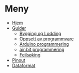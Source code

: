 # Meny

- [Hjem][hjem]
- [Guider][guides]
  - [Bygging og Lodding][building]
  - [Oppsett av programmvare][setup]
  - [Arduino programmering][intro-programming]
  - [air:bit programmering][airbit-programming]
  - [Feilsøking][error-debugging]
- [Pinout][pinout]
- [Dataformat][data-format]

[hjem]: /wiki/Home
[guides]: /wiki/airbit-Guider
[building]: /wiki/Guide-Bygging-og-Lodding
[setup]: /wiki/Guide-Oppsett-for-programmering
[intro-programming]: /wiki/Introduksjon-til-Arduino-programmering
[airbit-programming]: /wiki/airbit-Programmering
[error-debugging]: /wiki/Feilsøking-av-programmeringsfeil
[pinout]: /wiki/airbit-Pinout
[data-format]: /wiki/Dataformat

[ex-sd]: /wiki/airbit-memory-card-test
[ex-allsensors]: /wiki/airbit-all-sensors
